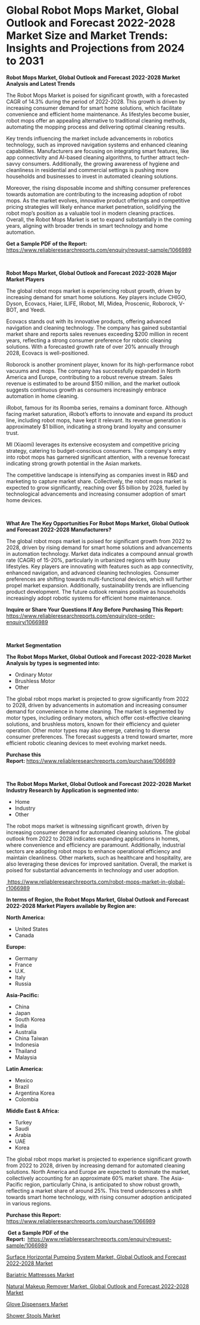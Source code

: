 <p><h1>Global Robot Mops Market, Global Outlook and Forecast 2022-2028 Market Size and Market Trends: Insights and Projections from 2024 to 2031</h1></p><p><strong>Robot Mops Market, Global Outlook and Forecast 2022-2028 Market Analysis and Latest Trends</strong></p>
<p><p>The Robot Mops Market is poised for significant growth, with a forecasted CAGR of 14.3% during the period of 2022-2028. This growth is driven by increasing consumer demand for smart home solutions, which facilitate convenience and efficient home maintenance. As lifestyles become busier, robot mops offer an appealing alternative to traditional cleaning methods, automating the mopping process and delivering optimal cleaning results.</p><p>Key trends influencing the market include advancements in robotics technology, such as improved navigation systems and enhanced cleaning capabilities. Manufacturers are focusing on integrating smart features, like app connectivity and AI-based cleaning algorithms, to further attract tech-savvy consumers. Additionally, the growing awareness of hygiene and cleanliness in residential and commercial settings is pushing more households and businesses to invest in automated cleaning solutions.</p><p>Moreover, the rising disposable income and shifting consumer preferences towards automation are contributing to the increasing adoption of robot mops. As the market evolves, innovative product offerings and competitive pricing strategies will likely enhance market penetration, solidifying the robot mop’s position as a valuable tool in modern cleaning practices. Overall, the Robot Mops Market is set to expand substantially in the coming years, aligning with broader trends in smart technology and home automation.</p></p>
<p><strong>Get a Sample PDF of the Report:&nbsp;</strong> <a href="https://www.reliableresearchreports.com/enquiry/request-sample/1066989?utm_campaign=12&utm_medium=2&utm_source=Github&utm_content=ia&utm_term=05112024&utm_id=robot-mops-market-global-outlook-and-forecast-2022-2028">https://www.reliableresearchreports.com/enquiry/request-sample/1066989</a></p>
<p>&nbsp;</p>
<p><strong>Robot Mops Market, Global Outlook and Forecast 2022-2028 Major Market Players</strong></p>
<p><p>The global robot mops market is experiencing robust growth, driven by increasing demand for smart home solutions. Key players include CHIGO, Dyson, Ecovacs, Haier, ILIFE, IRobot, MI, Midea, Proscenic, Roborock, V-BOT, and Yeedi.</p><p>Ecovacs stands out with its innovative products, offering advanced navigation and cleaning technology. The company has gained substantial market share and reports sales revenues exceeding $200 million in recent years, reflecting a strong consumer preference for robotic cleaning solutions. With a forecasted growth rate of over 20% annually through 2028, Ecovacs is well-positioned.</p><p>Roborock is another prominent player, known for its high-performance robot vacuums and mops. The company has successfully expanded in North America and Europe, contributing to a robust revenue stream. Sales revenue is estimated to be around $150 million, and the market outlook suggests continuous growth as consumers increasingly embrace automation in home cleaning.</p><p>iRobot, famous for its Roomba series, remains a dominant force. Although facing market saturation, iRobot’s efforts to innovate and expand its product line, including robot mops, have kept it relevant. Its revenue generation is approximately $1 billion, indicating a strong brand loyalty and consumer trust.</p><p>MI (Xiaomi) leverages its extensive ecosystem and competitive pricing strategy, catering to budget-conscious consumers. The company's entry into robot mops has garnered significant attention, with a revenue forecast indicating strong growth potential in the Asian markets.</p><p>The competitive landscape is intensifying as companies invest in R&D and marketing to capture market share. Collectively, the robot mops market is expected to grow significantly, reaching over $5 billion by 2028, fueled by technological advancements and increasing consumer adoption of smart home devices.</p></p>
<p>&nbsp;</p>
<p><strong>What Are The Key Opportunities For Robot Mops Market, Global Outlook and Forecast 2022-2028 Manufacturers?</strong></p>
<p><p>The global robot mops market is poised for significant growth from 2022 to 2028, driven by rising demand for smart home solutions and advancements in automation technology. Market data indicates a compound annual growth rate (CAGR) of 15-20%, particularly in urbanized regions with busy lifestyles. Key players are innovating with features such as app connectivity, enhanced navigation, and advanced cleaning technologies. Consumer preferences are shifting towards multi-functional devices, which will further propel market expansion. Additionally, sustainability trends are influencing product development. The future outlook remains positive as households increasingly adopt robotic systems for efficient home maintenance.</p></p>
<p><strong>Inquire or Share Your Questions If Any Before Purchasing This Report:</strong> <a href="https://www.reliableresearchreports.com/enquiry/pre-order-enquiry/1066989?utm_campaign=12&utm_medium=2&utm_source=Github&utm_content=ia&utm_term=05112024&utm_id=robot-mops-market-global-outlook-and-forecast-2022-2028">https://www.reliableresearchreports.com/enquiry/pre-order-enquiry/1066989</a></p>
<p>&nbsp;</p>
<p><strong>Market Segmentation</strong></p>
<p><strong>The Robot Mops Market, Global Outlook and Forecast 2022-2028 Market Analysis by types is segmented into:</strong></p>
<p><ul><li>Ordinary Motor</li><li>Brushless Motor</li><li>Other</li></ul></p>
<p><p>The global robot mops market is projected to grow significantly from 2022 to 2028, driven by advancements in automation and increasing consumer demand for convenience in home cleaning. The market is segmented by motor types, including ordinary motors, which offer cost-effective cleaning solutions, and brushless motors, known for their efficiency and quieter operation. Other motor types may also emerge, catering to diverse consumer preferences. The forecast suggests a trend toward smarter, more efficient robotic cleaning devices to meet evolving market needs.</p></p>
<p><strong>Purchase this Report:&nbsp;</strong><a href="https://www.reliableresearchreports.com/purchase/1066989?utm_campaign=12&utm_medium=2&utm_source=Github&utm_content=ia&utm_term=05112024&utm_id=robot-mops-market-global-outlook-and-forecast-2022-2028">https://www.reliableresearchreports.com/purchase/1066989</a></p>
<p>&nbsp;</p>
<p><strong>The Robot Mops Market, Global Outlook and Forecast 2022-2028 Market Industry Research by Application is segmented into:</strong></p>
<p><ul><li>Home</li><li>Industry</li><li>Other</li></ul></p>
<p><p>The robot mops market is witnessing significant growth, driven by increasing consumer demand for automated cleaning solutions. The global outlook from 2022 to 2028 indicates expanding applications in homes, where convenience and efficiency are paramount. Additionally, industrial sectors are adopting robot mops to enhance operational efficiency and maintain cleanliness. Other markets, such as healthcare and hospitality, are also leveraging these devices for improved sanitation. Overall, the market is poised for substantial advancements in technology and user adoption.</p></p>
<p><a href="https://www.reliableresearchreports.com/robot-mops-market-in-global-r1066989?utm_campaign=12&utm_medium=2&utm_source=Github&utm_content=ia&utm_term=05112024&utm_id=robot-mops-market-global-outlook-and-forecast-2022-2028">&nbsp;https://www.reliableresearchreports.com/robot-mops-market-in-global-r1066989</a></p>
<p><strong>In terms of Region, the Robot Mops Market, Global Outlook and Forecast 2022-2028 Market Players available by Region are:</strong></p>
<p>
    <p> <strong> North America: </strong>
        <ul>
            <li>United States</li>
            <li>Canada</li>
        </ul>
        </p> 
    <p> <strong> Europe: </strong>
        <ul>
            <li>Germany</li>
            <li>France</li>
            <li>U.K.</li>
            <li>Italy</li>
            <li>Russia</li>
        </ul>
        </p> 
    <p> <strong> Asia-Pacific: </strong>
        <ul>
            <li>China</li>
            <li>Japan</li>
            <li>South Korea</li>
            <li>India</li>
            <li>Australia</li>
            <li>China Taiwan</li>
            <li>Indonesia</li>
            <li>Thailand</li>
            <li>Malaysia</li>
        </ul>
        </p> 
    <p> <strong> Latin America: </strong>
        <ul>
            <li>Mexico</li>
            <li>Brazil</li>
            <li>Argentina Korea</li>
            <li>Colombia</li>
        </ul>
        </p> 
    <p> <strong> Middle East & Africa: </strong>
        <ul>
            <li>Turkey</li>
            <li>Saudi</li>
            <li>Arabia</li>
            <li>UAE</li>
            <li>Korea</li>
        </ul>
    </p>
    </p>
<p><p>The global robot mops market is projected to experience significant growth from 2022 to 2028, driven by increasing demand for automated cleaning solutions. North America and Europe are expected to dominate the market, collectively accounting for an approximate 60% market share. The Asia-Pacific region, particularly China, is anticipated to show robust growth, reflecting a market share of around 25%. This trend underscores a shift towards smart home technology, with rising consumer adoption anticipated in various regions.</p></p>
<p><strong>Purchase this Report: </strong><a href="https://www.reliableresearchreports.com/purchase/1066989?utm_campaign=12&utm_medium=2&utm_source=Github&utm_content=ia&utm_term=05112024&utm_id=robot-mops-market-global-outlook-and-forecast-2022-2028">https://www.reliableresearchreports.com/purchase/1066989</a></p>
<p>&nbsp;<strong>Get a Sample PDF of the Report:&nbsp;&nbsp;</strong><a href="https://www.reliableresearchreports.com/enquiry/request-sample/1066989?utm_campaign=12&utm_medium=2&utm_source=Github&utm_content=ia&utm_term=05112024&utm_id=robot-mops-market-global-outlook-and-forecast-2022-2028">https://www.reliableresearchreports.com/enquiry/request-sample/1066989</a></p>
<p><strong></strong></p>
<p><p><a href="https://github.com/GenaGaines34/Market-Research-Report-List-1/blob/main/surface-horizontal-pumping-system-market-global-outlook-and-forecast-2022-2028-market.md?utm_campaign=12&utm_medium=2&utm_source=Github&utm_content=ia&utm_term=05112024&utm_id=robot-mops-market-global-outlook-and-forecast-2022-2028">Surface Horizontal Pumping System Market, Global Outlook and Forecast 2022-2028 Market</a></p><p><a href="https://issuu.com/reportprime-2/docs/bariatric-mattresses-market-size-20_7a4c7b87c2acc7?utm_campaign=12&utm_medium=2&utm_source=Github&utm_content=ia&utm_term=05112024&utm_id=robot-mops-market-global-outlook-and-forecast-2022-2028">Bariatric Mattresses Market</a></p><p><a href="https://github.com/shauntarfpso/Market-Research-Report-List-1/blob/main/natural-makeup-remover-market-global-outlook-and-forecast-2022-2028-market.md?utm_campaign=12&utm_medium=2&utm_source=Github&utm_content=ia&utm_term=05112024&utm_id=robot-mops-market-global-outlook-and-forecast-2022-2028">Natural Makeup Remover Market, Global Outlook and Forecast 2022-2028 Market</a></p><p><a href="https://issuu.com/reportprime-2/docs/glove-dispensers-market-size-2030.p_515f81bb9c6bb9?utm_campaign=12&utm_medium=2&utm_source=Github&utm_content=ia&utm_term=05112024&utm_id=robot-mops-market-global-outlook-and-forecast-2022-2028">Glove Dispensers Market</a></p><p><a href="https://issuu.com/reportprime-2/docs/shower-stools-market-size-2030.pptx_abf87fc9b3cb64?utm_campaign=12&utm_medium=2&utm_source=Github&utm_content=ia&utm_term=05112024&utm_id=robot-mops-market-global-outlook-and-forecast-2022-2028">Shower Stools Market</a></p></p>